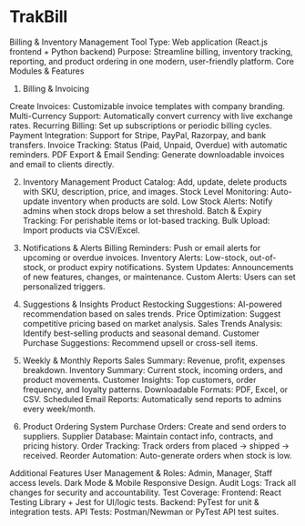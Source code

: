 # TrakBill
Billing &amp; Inventory Management Tool  Type: Web application (React.js frontend + Python backend) Purpose: Streamline billing, inventory tracking, reporting, and product ordering in one modern, user-friendly platform.
Core Modules & Features
1. Billing & Invoicing

Create Invoices: Customizable invoice templates with company branding.
Multi-Currency Support: Automatically convert currency with live exchange rates.
Recurring Billing: Set up subscriptions or periodic billing cycles.
Payment Integration: Support for Stripe, PayPal, Razorpay, and bank transfers.
Invoice Tracking: Status (Paid, Unpaid, Overdue) with automatic reminders.
PDF Export & Email Sending: Generate downloadable invoices and email to clients directly.

2. Inventory Management
Product Catalog: Add, update, delete products with SKU, description, price, and images.
Stock Level Monitoring: Auto-update inventory when products are sold.
Low Stock Alerts: Notify admins when stock drops below a set threshold.
Batch & Expiry Tracking: For perishable items or lot-based tracking.
Bulk Upload: Import products via CSV/Excel.

3. Notifications & Alerts
Billing Reminders: Push or email alerts for upcoming or overdue invoices.
Inventory Alerts: Low-stock, out-of-stock, or product expiry notifications.
System Updates: Announcements of new features, changes, or maintenance.
Custom Alerts: Users can set personalized triggers.

4. Suggestions & Insights
Product Restocking Suggestions: AI-powered recommendation based on sales trends.
Price Optimization: Suggest competitive pricing based on market analysis.
Sales Trends Analysis: Identify best-selling products and seasonal demand.
Customer Purchase Suggestions: Recommend upsell or cross-sell items.

5. Weekly & Monthly Reports
Sales Summary: Revenue, profit, expenses breakdown.
Inventory Summary: Current stock, incoming orders, and product movements.
Customer Insights: Top customers, order frequency, and loyalty patterns.
Downloadable Formats: PDF, Excel, or CSV.
Scheduled Email Reports: Automatically send reports to admins every week/month.

6. Product Ordering System
Purchase Orders: Create and send orders to suppliers.
Supplier Database: Maintain contact info, contracts, and pricing history.
Order Tracking: Track orders from placed → shipped → received.
Reorder Automation: Auto-generate orders when stock is low.

Additional Features
User Management & Roles: Admin, Manager, Staff access levels.
Dark Mode & Mobile Responsive Design.
Audit Logs: Track all changes for security and accountability.
Test Coverage:
Frontend: React Testing Library + Jest for UI/logic tests.
Backend: PyTest for unit & integration tests.
API Tests: Postman/Newman or PyTest API test suites.
